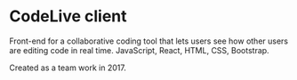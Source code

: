 # CodeLive client

Front-end for a collaborative coding tool that lets users see how other users are editing code in real time. JavaScript, React, HTML, CSS, Bootstrap.

Created as a team work in 2017.
